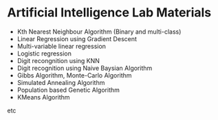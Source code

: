 # Artificial Intelligence Lab Materials

  - Kth Nearest Neighbour Algorithm (Binary and multi-class)
  - Linear Regression using Gradient Descent
  - Multi-variable linear regression
  - Logistic regression
  - Digit recongnition using KNN
  - Digit recognition using Naive Baysian Algorithm
  - Gibbs Algorithm, Monte-Carlo Algorithm
  - Simulated Annealing Algorithm
  - Population based Genetic Algorithm
  - KMeans Algorithm
  
  etc

